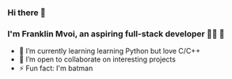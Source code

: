 ### Hi there 👋
### I'm Franklin Mvoi, an aspiring full-stack developer 👨‍💻 🚀


<!-- 🔭 I’m currently working on [movie-watchlist](https://github.com/Mvoii/movie-watchlist)-->
- 🌱 I’m currently learning learning Python but love C/C++
- 👯 I’m open to collaborate on interesting projects
- ⚡ Fun fact:  I'm batman

